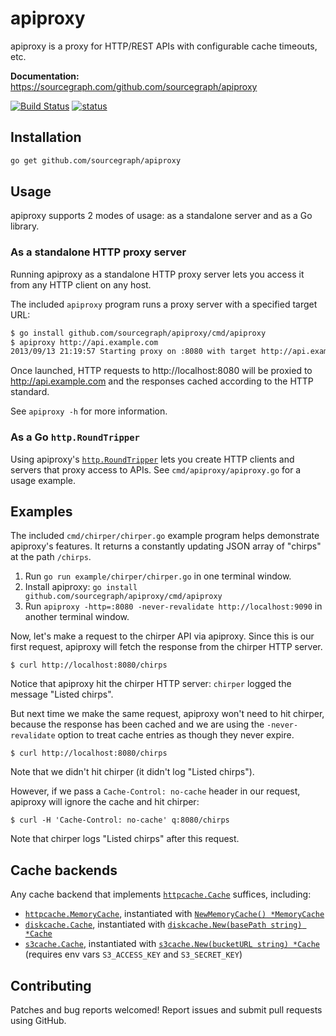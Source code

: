 apiproxy
========

apiproxy is a proxy for HTTP/REST APIs with configurable cache timeouts, etc.

**Documentation:** <https://sourcegraph.com/github.com/sourcegraph/apiproxy>

[![Build Status](https://travis-ci.org/sourcegraph/apiproxy.png?branch=master)](https://travis-ci.org/sourcegraph/apiproxy)
[![status](https://sourcegraph.com/api/repos/github.com/sourcegraph/apiproxy/badges/status.png)](https://sourcegraph.com/github.com/sourcegraph/apiproxy)


Installation
------------

```bash
go get github.com/sourcegraph/apiproxy
```


Usage
-----

apiproxy supports 2 modes of usage: as a standalone server and as a Go library.


### As a standalone HTTP proxy server

Running apiproxy as a standalone HTTP proxy server lets you access it from any
HTTP client on any host.

The included `apiproxy` program runs a proxy server with a specified target URL:

```bash
$ go install github.com/sourcegraph/apiproxy/cmd/apiproxy
$ apiproxy http://api.example.com
2013/09/13 21:19:57 Starting proxy on :8080 with target http://api.example.com
```

Once launched, HTTP requests to http://localhost:8080 will be proxied to
http://api.example.com and the responses cached according to the HTTP standard.

See `apiproxy -h` for more information.


### As a Go `http.RoundTripper`

Using apiproxy's
[`http.RoundTripper`](https://sourcegraph.com/code.google.com/p/go/symbols/go/code.google.com/p/go/src/pkg/net/http/RoundTripper:type)
lets you create HTTP clients and servers that proxy access to APIs. See
`cmd/apiproxy/apiproxy.go` for a usage example.


Examples
--------

The included `cmd/chirper/chirper.go` example program helps demonstrate
apiproxy's features. It returns a constantly updating JSON array of "chirps" at
the path `/chirps`.

1. Run `go run example/chirper/chirper.go` in one terminal window.
1. Install apiproxy: `go install github.com/sourcegraph/apiproxy/cmd/apiproxy`
1. Run `apiproxy -http=:8080 -never-revalidate http://localhost:9090` in another terminal window.

Now, let's make a request to the chirper API via apiproxy. Since this is our
first request, apiproxy will fetch the response from the chirper HTTP server.

```
$ curl http://localhost:8080/chirps
```

Notice that apiproxy hit the chirper HTTP server: `chirper` logged the message "Listed chirps".

But next time we make the same request, apiproxy won't need to hit chirper,
because the response has been cached and we are using the `-never-revalidate`
option to treat cache entries as though they never expire.

```
$ curl http://localhost:8080/chirps
```

Note that we didn't hit chirper (it didn't log "Listed chirps").

However, if we pass a `Cache-Control: no-cache` header in our request, apiproxy
will ignore the cache and hit chirper:

```
$ curl -H 'Cache-Control: no-cache' q:8080/chirps
```

Note that chirper logs "Listed chirps" after this request.


Cache backends
--------------

Any cache backend that implements
[`httpcache.Cache`](https://sourcegraph.com/github.com/gregjones/httpcache/symbols/go/github.com/gregjones/httpcache/Cache:type)
suffices, including:

* [`httpcache.MemoryCache`](https://sourcegraph.com/github.com/gregjones/httpcache/symbols/go/github.com/gregjones/httpcache/MemoryCache:type),
  instantiated with [`NewMemoryCache() *MemoryCache`](https://sourcegraph.com/github.com/gregjones/httpcache/symbols/go/github.com/gregjones/httpcache/NewMemoryCache)
* [`diskcache.Cache`](https://sourcegraph.com/github.com/gregjones/httpcache/symbols/go/github.com/gregjones/httpcache/diskcache/Cache:type), instantiated with [`diskcache.New(basePath string) *Cache`](https://sourcegraph.com/github.com/gregjones/httpcache/symbols/go/github.com/gregjones/httpcache/diskcache/New)
* [`s3cache.Cache`](https://sourcegraph.com/github.com/sourcegraph/s3cache/symbols/go/github.com/sourcegraph/s3cache/Cache:type), instantiated with [`s3cache.New(bucketURL string) *Cache`](https://sourcegraph.com/github.com/sourcegraph/s3cache/symbols/go/github.com/sourcegraph/s3cache/New) (requires env vars `S3_ACCESS_KEY` and `S3_SECRET_KEY`)

Contributing
------------

Patches and bug reports welcomed! Report issues and submit pull requests using
GitHub.
